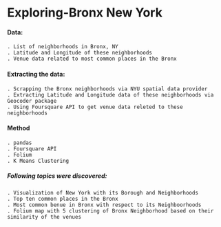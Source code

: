 # Exploring-Bronx New York
#### Data:
    . List of neighborhoods in Bronx, NY
    . Latitude and Longitude of these neighborhoods
    . Venue data related to most common places in the Bronx
#### Extracting the data:
    . Scrapping the Bronx neighborhoods via NYU spatial data provider
    . Extracting Latitude and Longitude data of these neighborhoods via Geocoder package
    . Using Foursquare API to get venue data releted to these neighborhoods
    
#### Method
    . pandas
    . Foursquare API
    . Folium
    . K Means Clustering
    
##### Following topics were discovered:
    . Visualization of New York with its Borough and Neighborhoods 
    . Top ten common places in the Bronx
    . Most common benue in Bronx with respect to its Neighboorhoods
    . Folium map with 5 clustering of Bronx Neighborhood based on their similarity of the venues
  
